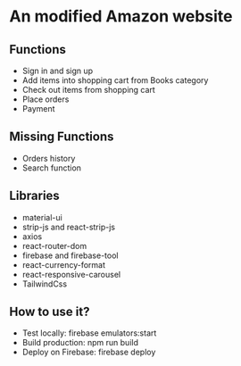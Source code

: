 # An modified Amazon website
## Functions
* Sign in and sign up
* Add items into shopping cart from Books category
* Check out items from shopping cart
* Place orders
* Payment
## Missing Functions
* Orders history
* Search function
## Libraries
* material-ui
* strip-js and react-strip-js
* axios
* react-router-dom
* firebase and firebase-tool
* react-currency-format
* react-responsive-carousel
* TailwindCss
## How to use it?
* Test locally: firebase emulators:start
* Build production: npm run build
* Deploy on Firebase: firebase deploy 

